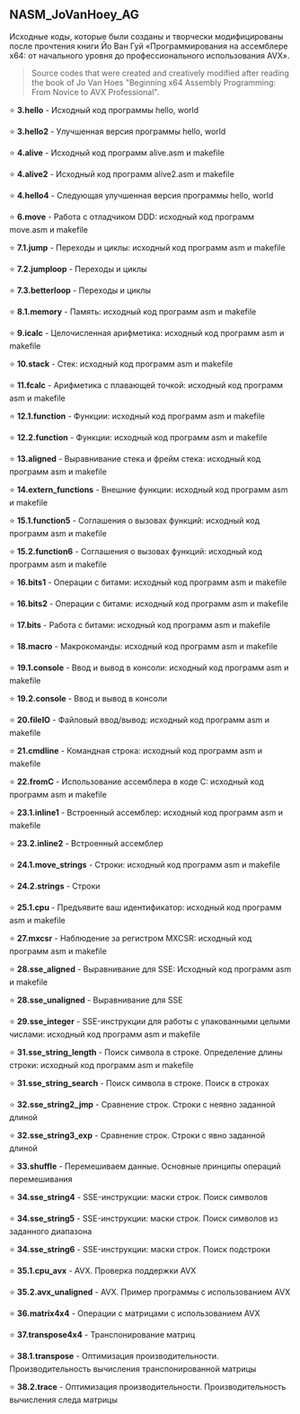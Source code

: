 ## NASM_JoVanHoey_AG
Исходные коды, которые были созданы и творчески модифицированы после прочтения книги 
Йо Ван Гуй «Программирования на ассемблере x64: от начального уровня до профессионального
использования AVX».

> Source codes that were created and creatively modified after reading the book
> of Jo Van Hoes "Beginning x64 Assembly Programming: From Novice to AVX Professional".

:star: **3.hello** - Исходный код программы hello, world

:star: **3.hello2** - Улучшенная версия программы hello, world

:star: **4.alive** - Исходный код программ alive.asm и makefile

:star: **4.alive2** - Исходный код программ alive2.asm и makefile

:star: **4.hello4** - Следующая улучшенная версия программы hello, world

:star: **6.move** - Работа с отладчиком DDD: исходный код программ move.asm и makefile

:star: **7.1.jump** - Переходы и циклы: исходный код программ asm и makefile

:star: **7.2.jumploop** - Переходы и циклы

:star: **7.3.betterloop** - Переходы и циклы

:star: **8.1.memory** - Память: исходный код программ asm и makefile

:star: **9.icalc** - Целочисленная арифметика: исходный код программ asm и makefile

:star: **10.stack** - Стек: исходный код программ asm и makefile

:star: **11.fcalc** - Арифметика с плавающей точкой: исходный код программ asm и makefile

:star: **12.1.function** - Функции: исходный код программ asm и makefile

:star: **12.2.function** - Функции: исходный код программ asm и makefile

:star: **13.aligned** - Выравнивание стека и фрейм стека: исходный код программ asm и makefile

:star: **14.extern_functions** - Внешние функции: исходный код программ asm и makefile

:star: **15.1.function5** - Соглашения о вызовах функций: исходный код программ asm и makefile

:star: **15.2.function6** - Соглашения о вызовах функций: исходный код программ asm и makefile

:star: **16.bits1** - Операции с битами: исходный код программ asm и makefile

:star: **16.bits2** - Операции с битами: исходный код программ asm и makefile

:star: **17.bits** - Работа с битами: исходный код программ asm и makefile

:star: **18.macro** - Макрокоманды: исходный код программ asm и makefile

:star: **19.1.console** - Ввод и вывод в консоли: исходный код программ asm и makefile

:star: **19.2.console** - Ввод и вывод в консоли

:star: **20.fileIO** - Файловый ввод/вывод: исходный код программ asm и makefile

:star: **21.cmdline** - Командная строка: исходный код программ asm и makefile

:star: **22.fromC** - Использование ассемблера в коде C: исходный код программ asm и makefile

:star: **23.1.inline1** - Встроенный ассемблер: исходный код программ asm и makefile

:star: **23.2.inline2** - Встроенный ассемблер

:star: **24.1.move_strings** - Строки: исходный код программ asm и makefile

:star: **24.2.strings** - Строки

:star: **25.1.cpu** - Предъявите ваш идентификатор: исходный код программ asm и makefile

:star: **27.mxcsr** - Наблюдение за регистром MXCSR: исходный код программ asm и makefile

:star: **28.sse_aligned** - Выравнивание для SSE: Исходный код программ asm и makefile

:star: **28.sse_unaligned** - Выравнивание для SSE

:star: **29.sse_integer** - SSE-инструкции для работы с упакованными целыми числами: исходный код программ asm и makefile

:star: **31.sse_string_length** - Поиск символа в строке. Определение длины строки: исходный код программ asm и makefile

:star: **31.sse_string_search** - Поиск символа в строке. Поиск в строках

:star: **32.sse_string2_jmp** - Сравнение строк. Строки с неявно заданной длиной

:star: **32.sse_string3_exp** - Сравнение строк. Строки с явно заданной длиной

:star: **33.shuffle** - Перемешиваем данные. Основные принципы операций перемешивания

:star: **34.sse_string4** - SSE-инструкции: маски строк. Поиск символов

:star: **34.sse_string5** - SSE-инструкции: маски строк. Поиск символов из заданного диапазона

:star: **34.sse_string6** - SSE-инструкции: маски строк. Поиск подстроки

:star: **35.1.cpu_avx** - AVX. Проверка поддержки AVX

:star: **35.2.avx_unaligned** - AVX. Пример программы с использованием AVX

:star: **36.matrix4x4** - Операции с матрицами с использованием AVX

:star: **37.transpose4x4** - Транспонирование матриц

:star: **38.1.transpose** - Оптимизация производительности. Производительность вычисления транспонированной матрицы

:star: **38.2.trace** - Оптимизация производительности. Производительность вычисления следа матрицы


